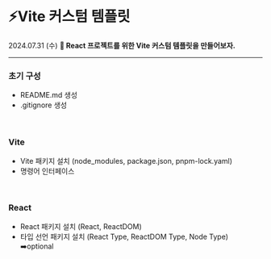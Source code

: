 # ⚡Vite 커스텀 템플릿

2024.07.31 (수)
<b>🎯 React 프로젝트를 위한 Vite 커스텀 템플릿을 만들어보자.</b>

---

### 초기 구성

- README.md 생성
- .gitignore 생성

<br>

### Vite

- Vite 패키지 설치 (node_modules, package.json, pnpm-lock.yaml)
- 명령어 인터페이스

<br>

### React

- React 패키지 설치 (React, ReactDOM)
- 타입 선언 패키지 설치 (React Type, ReactDOM Type, Node Type) ➡️optional
